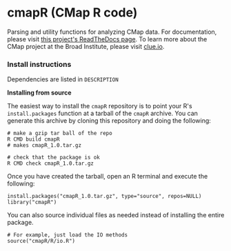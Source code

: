# cmapR (CMap R code)

Parsing and utility functions for analyzing CMap data. For documentation, please visit [this project's ReadTheDocs page](http://cmapr.readthedocs.io/en/latest/index.html). To learn more about the CMap project at the Broad Institute, please visit [clue.io](https://clue.io).

### Install instructions

Dependencies are listed in `DESCRIPTION`

**Installing from source**

The easiest way to install the `cmapR` repository is to point your R's `install.packages` function at a tarball of the `cmapR` archive. You can generate this archive by cloning this repository and doing the following:

	# make a gzip tar ball of the repo
	R CMD build cmapR
	# makes cmapR_1.0.tar.gz
	
	# check that the package is ok
	R CMD check cmapR_1.0.tar.gz	

Once you have created the tarball, open an R terminal and execute the following:

	install.packages("cmapR_1.0.tar.gz", type="source", repos=NULL)
	library("cmapR")


You can also source individual files as needed instead of installing the entire package.

	# For example, just load the IO methods
	source("cmapR/R/io.R")
	
